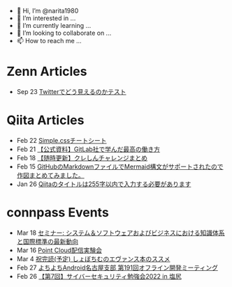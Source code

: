 - 👋 Hi, I’m @narita1980
- 👀 I’m interested in ...
- 🌱 I’m currently learning ...
- 💞️ I’m looking to collaborate on ...
- 📫 How to reach me ...

# Zenn Articles

<!-- profile updater begin: zenn -->
- Sep 23 [Twitterでどう見えるのかテスト](https://zenn.dev/narita1980/articles/cbb21f8d7f785752d6ac)
<!-- profile updater end: zenn -->

# Qiita Articles

<!-- profile updater begin: qiita -->
- Feb 22 [Simple.cssチートシート](https://qiita.com/narita1980/items/fd2ccf0e91944aab9fd5)
- Feb 21 [【公式資料】GitLab社で学んだ最高の働き方](https://qiita.com/narita1980/items/d7d142c2bb6312cb9ad6)
- Feb 18 [【随時更新】クレしんチャレンジまとめ](https://qiita.com/narita1980/items/03d9a24b7ac1fdf81b18)
- Feb 15 [GitHubのMarkdownファイルでMermaid構文がサポートされたので作図まとめてみました。](https://qiita.com/narita1980/items/2cc69fc1d481e4ee6b08)
- Jan 26 [Qiitaのタイトルは255字以内で入力する必要があります](https://qiita.com/narita1980/items/545e2dc92bd9385cbcb7)
<!-- profile updater end: qiita -->

# connpass Events

<!-- profile updater begin: connpass -->
- Mar 18 [セミナー:  システム＆ソフトウェアおよびビジネスにおける知識体系と国際標準の最新動向](https://smartse.connpass.com/event/240394/)
- Mar 16 [Point Cloud配信実験会](https://xr-fukuoka.connpass.com/event/239988/)
- Mar 4 [祝完読(予定) しょぼちむのエヴァンス本のススメ](https://modeling-how-to-learn.connpass.com/event/233936/)
- Feb 27 [よちよちAndroid名古屋支部 第191回オフライン開発ミーティング](https://yochiand.connpass.com/event/240445/)
- Feb 26 [【第7回】サイバーセキュリティ勉強会2022 in 塩尻](https://connpass.com/event/228411/)
<!-- profile updater end: connpass -->

<!---
narita1980/narita1980 is a ✨ special ✨ repository because its `README.md` (this file) appears on your GitHub profile.
You can click the Preview link to take a look at your changes.
--->
